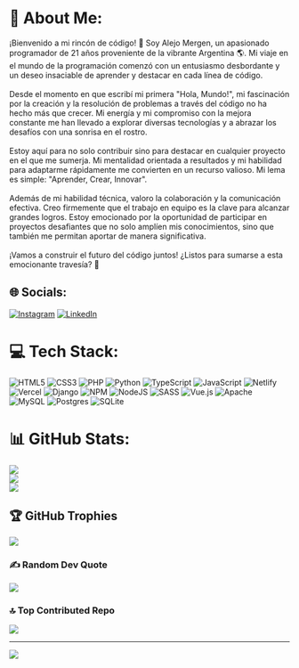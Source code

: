 # 💫 About Me:
¡Bienvenido a mi rincón de código! 👋 Soy Alejo Mergen, un apasionado programador de 21 años proveniente de la vibrante Argentina 🌎. Mi viaje en el mundo de la programación comenzó con un entusiasmo desbordante y un deseo insaciable de aprender y destacar en cada línea de código.<br><br>Desde el momento en que escribí mi primera "Hola, Mundo!", mi fascinación por la creación y la resolución de problemas a través del código no ha hecho más que crecer. Mi energía y mi compromiso con la mejora constante me han llevado a explorar diversas tecnologías y a abrazar los desafíos con una sonrisa en el rostro.<br><br>Estoy aquí para no solo contribuir sino para destacar en cualquier proyecto en el que me sumerja. Mi mentalidad orientada a resultados y mi habilidad para adaptarme rápidamente me convierten en un recurso valioso. Mi lema es simple: "Aprender, Crear, Innovar".<br><br>Además de mi habilidad técnica, valoro la colaboración y la comunicación efectiva. Creo firmemente que el trabajo en equipo es la clave para alcanzar grandes logros. Estoy emocionado por la oportunidad de participar en proyectos desafiantes que no solo amplíen mis conocimientos, sino que también me permitan aportar de manera significativa.<br><br>¡Vamos a construir el futuro del código juntos! ¿Listos para sumarse a esta emocionante travesía? 🚀


## 🌐 Socials:
[![Instagram](https://img.shields.io/badge/Instagram-%23E4405F.svg?logo=Instagram&logoColor=white)](https://instagram.com/alejo_mfb) [![LinkedIn](https://img.shields.io/badge/LinkedIn-%230077B5.svg?logo=linkedin&logoColor=white)](www.linkedin.com/in/alejo-mergen-635409286/) 

# 💻 Tech Stack:
![HTML5](https://img.shields.io/badge/html5-%23E34F26.svg?style=for-the-badge&logo=html5&logoColor=white) ![CSS3](https://img.shields.io/badge/css3-%231572B6.svg?style=for-the-badge&logo=css3&logoColor=white) ![PHP](https://img.shields.io/badge/php-%23777BB4.svg?style=for-the-badge&logo=php&logoColor=white) ![Python](https://img.shields.io/badge/python-3670A0?style=for-the-badge&logo=python&logoColor=ffdd54) ![TypeScript](https://img.shields.io/badge/typescript-%23007ACC.svg?style=for-the-badge&logo=typescript&logoColor=white) ![JavaScript](https://img.shields.io/badge/javascript-%23323330.svg?style=for-the-badge&logo=javascript&logoColor=%23F7DF1E) ![Netlify](https://img.shields.io/badge/netlify-%23000000.svg?style=for-the-badge&logo=netlify&logoColor=#00C7B7) ![Vercel](https://img.shields.io/badge/vercel-%23000000.svg?style=for-the-badge&logo=vercel&logoColor=white) ![Django](https://img.shields.io/badge/django-%23092E20.svg?style=for-the-badge&logo=django&logoColor=white) ![NPM](https://img.shields.io/badge/NPM-%23CB3837.svg?style=for-the-badge&logo=npm&logoColor=white) ![NodeJS](https://img.shields.io/badge/node.js-6DA55F?style=for-the-badge&logo=node.js&logoColor=white) ![SASS](https://img.shields.io/badge/SASS-hotpink.svg?style=for-the-badge&logo=SASS&logoColor=white) ![Vue.js](https://img.shields.io/badge/vue.js-%2335495e.svg?style=for-the-badge&logo=vuedotjs&logoColor=%234FC08D) ![Apache](https://img.shields.io/badge/apache-%23D42029.svg?style=for-the-badge&logo=apache&logoColor=white) ![MySQL](https://img.shields.io/badge/mysql-%2300000f.svg?style=for-the-badge&logo=mysql&logoColor=white) ![Postgres](https://img.shields.io/badge/postgres-%23316192.svg?style=for-the-badge&logo=postgresql&logoColor=white) ![SQLite](https://img.shields.io/badge/sqlite-%2307405e.svg?style=for-the-badge&logo=sqlite&logoColor=white)
# 📊 GitHub Stats:
![](https://github-readme-stats.vercel.app/api?username=Alejo-Mergen&theme=radical&hide_border=false&include_all_commits=false&count_private=false)<br/>
![](https://github-readme-streak-stats.herokuapp.com/?user=Alejo-Mergen&theme=radical&hide_border=false)<br/>
![](https://github-readme-stats.vercel.app/api/top-langs/?username=Alejo-Mergen&theme=radical&hide_border=false&include_all_commits=false&count_private=false&layout=compact)

## 🏆 GitHub Trophies
![](https://github-profile-trophy.vercel.app/?username=Alejo-Mergen&theme=radical&no-frame=false&no-bg=true&margin-w=4)

### ✍️ Random Dev Quote
![](https://quotes-github-readme.vercel.app/api?type=horizontal&theme=radical)

### 🔝 Top Contributed Repo
![](https://github-contributor-stats.vercel.app/api?username=Alejo-Mergen&limit=5&theme=dracula&combine_all_yearly_contributions=true)

---
[![](https://visitcount.itsvg.in/api?id=Alejo-Mergen&icon=0&color=0)](https://visitcount.itsvg.in)

<!-- Proudly created with GPRM ( https://gprm.itsvg.in ) -->
